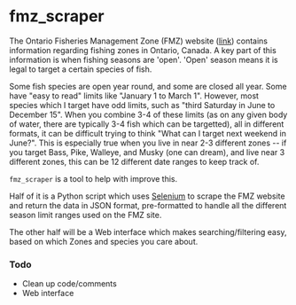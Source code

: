 # fmz_scraper
The Ontario Fisheries Management Zone (FMZ) website ([link](https://www.ontario.ca/page/ontario-fishery-regulations-variation-orders)) contains information regarding fishing zones in Ontario, Canada. A key part of this information is when fishing seasons are 'open'. 'Open' season means it is legal to target a certain species of fish.

Some fish species are open year round, and some are closed all year. Some have "easy to read" limits like "January 1 to March 1". However, most species which I target have odd limits, such as "third Saturday in June to December 15". When you combine 3-4 of these limits (as on any given body of water, there are typically 3-4 fish which can be targetted), all in different formats, it can be difficult trying to think "What can I target next weekend in June?". This is especially true when you live in near 2-3 different zones -- if you target Bass, Pike, Walleye, and Musky (one can dream), and live near 3 different zones, this can be 12 different date ranges to keep track of.

````fmz_scraper```` is a tool to help with improve this.

Half of it is a Python script which uses [Selenium](https://www.selenium.dev/) to scrape the FMZ website and return the data in JSON format, pre-formatted to handle all the different season limit ranges used on the FMZ site.

The other half will be a Web interface which makes searching/filtering easy, based on which Zones and species you care about.


### Todo
- Clean up code/comments
- Web interface